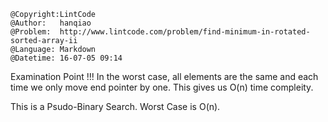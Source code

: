 ```
@Copyright:LintCode
@Author:   hanqiao
@Problem:  http://www.lintcode.com/problem/find-minimum-in-rotated-sorted-array-ii
@Language: Markdown
@Datetime: 16-07-05 09:14
```

Examination Point !!!
In the worst case, all elements are the same and each time we only move end pointer by one. This gives us O(n) time compleity.

This is a Psudo-Binary Search. Worst Case is O(n). 
